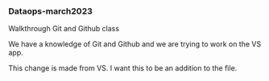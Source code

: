 ### Dataops-march2023
Walkthrough Git and Github class

We have a knowledge of Git and Github and we are trying to work on the VS app.

This change is made from VS. I want this to be an addition to the file.
